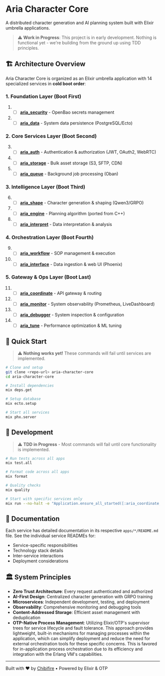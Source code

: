 # Aria Character Core

A distributed character generation and AI planning system built with Elixir umbrella applications.

> ⚠️ **Work in Progress**: This project is in early development. Nothing is functional yet - we're building from the ground up using TDD principles.

## 🏗️ Architecture Overview

Aria Character Core is organized as an Elixir umbrella application with 14 specialized services in **cold boot order**:

### **1. Foundation Layer** (Boot First)
1. - [ ] **[aria_security](apps/aria_security/)** - OpenBao secrets management
2. - [ ] **[aria_data](apps/aria_data/)** - System data persistence (PostgreSQL/Ecto)

### **2. Core Services Layer** (Boot Second)
3. - [ ] **[aria_auth](apps/aria_auth/)** - Authentication & authorization (JWT, OAuth2, WebRTC)
4. - [ ] **[aria_storage](apps/aria_storage/)** - Bulk asset storage (S3, SFTP, CDN)
5. - [ ] **[aria_queue](apps/aria_queue/)** - Background job processing (Oban)

### **3. Intelligence Layer** (Boot Third)
6. - [ ] **[aria_shape](apps/aria_shape/)** - Character generation & shaping (Qwen3/GRPO)
7. - [ ] **[aria_engine](apps/aria_engine/)** - Planning algorithm (ported from C++)
8. - [ ] **[aria_interpret](apps/aria_interpret/)** - Data interpretation & analysis

### **4. Orchestration Layer** (Boot Fourth)
9. - [ ] **[aria_workflow](apps/aria_workflow/)** - SOP management & execution
10. - [ ] **[aria_interface](apps/aria_interface/)** - Data ingestion & web UI (Phoenix)

### **5. Gateway & Ops Layer** (Boot Last)
11. - [ ] **[aria_coordinate](apps/aria_coordinate/)** - API gateway & routing
12. - [ ] **[aria_monitor](apps/aria_monitor/)** - System observability (Prometheus, LiveDashboard)
13. - [ ] **[aria_debugger](apps/aria_debugger/)** - System inspection & configuration
14. - [ ] **[aria_tune](apps/aria_tune/)** - Performance optimization & ML tuning

## 🚀 Quick Start

> ⚠️ **Nothing works yet!** These commands will fail until services are implemented.

```bash
# Clone and setup
git clone <repo-url> aria-character-core
cd aria-character-core

# Install dependencies
mix deps.get

# Setup database
mix ecto.setup

# Start all services
mix phx.server
```

## 🔧 Development

> ⚠️ **TDD in Progress** - Most commands will fail until core functionality is implemented.

```bash
# Run tests across all apps
mix test.all

# Format code across all apps  
mix format

# Quality checks
mix quality

# Start with specific services only
mix run --no-halt -e "Application.ensure_all_started([:aria_coordinate, :aria_interface])"
```

## 📖 Documentation

Each service has detailed documentation in its respective `apps/*/README.md` file. See the individual service READMEs for:

- Service-specific responsibilities
- Technology stack details
- Inter-service interactions
- Deployment considerations

## 🏛️ System Principles

- **Zero Trust Architecture**: Every request authenticated and authorized
- **AI-First Design**: Centralized character generation with GRPO training
- **Microservices**: Independent development, testing, and deployment
- **Observability**: Comprehensive monitoring and debugging tools
- **Content-Addressed Storage**: Efficient asset management with deduplication
- **OTP-Native Process Management**: Utilizing Elixir/OTP's supervisor trees for service lifecycle and fault tolerance. This approach provides lightweight, built-in mechanisms for managing processes within the application, which can simplify deployment and reduce the need for external orchestration tools for these specific concerns. This is favored for in-application process orchestration due to its efficiency and integration with the Erlang VM's capabilities.

---

Built with ❤️ by [Chibifire](https://chibifire.com) • Powered by Elixir & OTP
